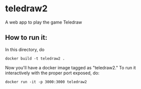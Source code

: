 # teledraw2
A web app to play the game Teledraw

## How to run it:

In this directory, do

`docker build -t teledraw2 .`

Now you'll have a docker image tagged as "teledraw2." To run it interactively with the proper port exposed, do:

`docker run -it -p 3000:3000 teledraw2`
